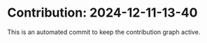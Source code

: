# Contribution: 2024-12-11-13-40
This is an automated commit to keep the contribution graph active.
